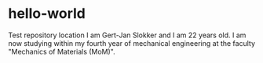 # hello-world
Test repository location
I am Gert-Jan Slokker and I am 22 years old. I am now studying within my fourth year of mechanical engineering at the faculty "Mechanics of Materials (MoM)".
